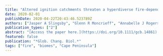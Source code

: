 ```yaml
---
title: "Altered ignition catchments threaten a hyperdiverse fire-dependent ecosystem"
date: 2020-02-01
publishDate: 2020-04-22T20:43:46.523789Z
authors: ["Jasper A Slingsby", "Glenn R Moncrieff", "Annabelle J Rogers", "Edmund C February"]
publication_types: ["2"]
abstract: "[Access the paper here.](https://doi.org/10.1111/gcb.14861) Human activities affect fire in many ways, often unintentionally or with considerable time-lags before they manifest themselves. Anticipating these changes is critical, so that insidious impacts on ecosystems, their biodiversity and associated goods and services can be avoided, mitigated or managed. Here we explore the impact of anthropogenic land cover change on fire and biodiversity in adjacent ecosystems on the hyperdiverse Cape Peninsula, South Africa. We develop a conceptual framework based on the notion of an ignition catchment, or the spatial extent and temporal range where an ignition is likely to result in a site burning. We apply this concept using fire models to estimate spatial changes in burn probability between historical and current land cover. This change layer was used to predict the observed record of fires and forest encroachment into fire-dependent Fynbos ecosystems in Table Mountain National Park. Urban expansion has created anthropogenic fire shadows that are modifying fire return intervals, facilitating a state shift to low-diversity, non-flammable forest at the expense of hyperdiverse, flammable Fynbos ecosystems. Despite occurring in a conservation area, these ecosystems are undergoing a hidden collapse and desperately require management intervention. Anthropogenic fire shadows can be caused by many human activities and are likely to be a universal phenomenon, not only contributing to the observed global decline in fire activity but also causing extreme fires in ecosystems where there is no shift to a less flammable state and flammable fuels accumulate. The ignition catchment framework is highly flexible and allows detection or prediction of changes in the fire regime, the threat this poses for ecosystems or fire risk and areas where management interventions and/or monitoring are required. Identifying anthropogenic impacts on ignition catchments is key for both understanding global impacts of humans on fire and guiding management of human-altered landscapes for desirable outcomes."
featured: false
publication: "*Glob. Chang. Biol.*"
tags: ["fire", "biomes", "Cape Peninsula"]
---
```


